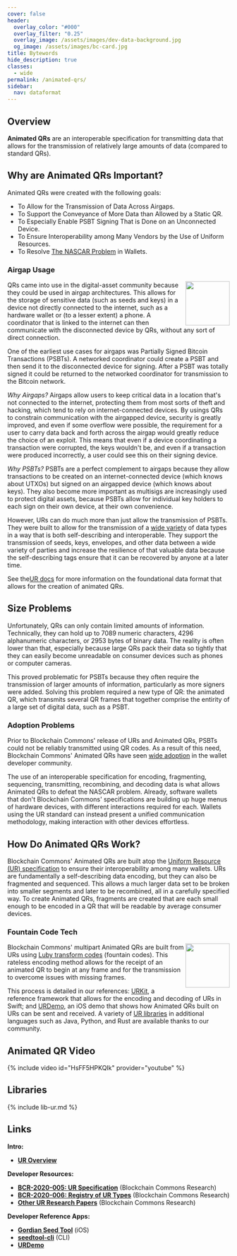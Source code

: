 ```yaml
---
cover: false
header:
  overlay_color: "#000"
  overlay_filter: "0.25"
  overlay_image: /assets/images/dev-data-background.jpg
  og_image: /assets/images/bc-card.jpg
title: Bytewords
hide_description: true
classes:
  - wide
permalink: /animated-qrs/
sidebar:
  nav: dataformat
---
```


## Overview

**Animated QRs** are an interoperable specification for transmitting data that allows for the transmission of relatively large amounts of data (compared to standard QRs).

## Why are Animated QRs Important?

Animated QRs were created with the following goals:

* To Allow for the Transmission of Data Across Airgaps.
* To Support the Conveyance of More Data than Allowed by a Static QR.
* To Especially Enable PSBT Signing That is Done on an Unconnected Device.
* To Ensure Interoperability among Many Vendors by the Use of Uniform Resources.
* To Resolve [The NASCAR Problem](https://indieweb.org/NASCAR_problem) in Wallets.

### Airgap Usage

<img src="https://developer.blockchaincommons.com/assets/images/airgap.png" align="right" width=100px>

QRs came into use in the digital-asset community because they could be
used in airgap architectures. This allows for the storage of sensitive
data (such as seeds and keys) in a device not directly connected to
the internet, such as a hardware wallet or (to a lesser extent) a
phone. A coordinator that is linked to the internet can then
communicate with the disconnected device by QRs, without any sort of
direct connection.

One of the earliest use cases for airgaps was Partially Signed Bitcoin
Transactions (PSBTs). A networked coordinator could create a PSBT and
then send it to the disconnected device for signing. After a PSBT was
totally signed it could be returned to the networked coordinator for
transmission to the Bitcoin network.

_Why Airgaps?_ Airgaps allow users to keep critical data in a location
that's not connected to the internet, protecting them from most sorts
of theft and hacking, which tend to rely on internet-connected
devices. By usings QRs to constrain communication with the airgapped
device, security is greatly improved, and even if some overflow were
possible, the requirement for a user to carry data back and forth
across the airgap would greatly reduce the choice of an exploit. This
means that even if a device coordinating a transaction were corrupted,
the keys wouldn't be, and even if a transaction were produced
incorrectly, a user could see this on their signing device.

_Why PSBTs?_ PSBTs are a perfect complement to airgaps because they
allow transactions to be created on an internet-connected device
(which knows about UTXOs) but signed on an airgapped device (which
knows about keys). They also become more important as multisigs are
increasingly used to protect digital assets, because PSBTs allow for
individual key holders to each sign on their own device, at their own
convenience.

However, URs can do much more than just allow the transmission of
PSBTs. They were built to allow for the transmission of a [wide
variety](https://github.com/BlockchainCommons/Research/blob/master/papers/bcr-2020-006-urtypes.md)
of data types in a way that is both self-describing and
interoperable. They support the transmission of seeds, keys,
envelopes, and other data between a wide variety of parties and
increase the resilience of that valuable data because the
self-describing tags ensure that it can be recovered by anyone at a
later time.

See the[UR docs](/ur/) for more information on the foundational data format that allows for the creation of animated QRs.


## Size Problems

Unfortunately, QRs can only contain limited amounts of
information. Technically, they can hold up to 7089 numeric characters,
4296 alphanumeric characters, or 2953 bytes of binary data. The
reality is often lower than that, especially because large QRs pack
their data so tightly that they can easily become unreadable on
consumer devices such as phones or computer cameras.

This proved problematic for PSBTs because they often require the
transmission of larger amounts of information, particularly as more
signers were added. Solving this problem required a new type of QR:
the animated QR, which transmits several QR frames that together
comprise the entirity of a large set of digital data, such as a PSBT.

### Adoption Problems

Prior to Blockchain Commons' release of URs and Animated QRs, PSBTs
could not be reliably transmitted using QR codes. As a result of this
need, Blockchain Commons' Animated QRs have seen [wide
adoption](/usr/adoption/) in the wallet developer community.

The use of an interoperable specification for encoding, fragmenting,
sequencing, transmitting, recombining, and decoding data is what
allows Animated QRs to defeat the NASCAR problem. Already, software
wallets that don't Blockchain Commons' specifications are building up
huge menus of hardware devices, with different interactions required
for each. Wallets using the UR standard can instead present a unified
communication methodology, making interaction with other devices
effortless.

## How Do Animated QRs Work?

Blockchain Commons' Animated QRs are built atop the [Uniform Resource
(UR) specification](/ur/) to ensure their interoperability among many
wallets. URs are fundamentally a self-describing data encoding, but
they can also be fragmented and sequenced. This allows a much larger
data set to be broken into smaller segments and later to be
recombined, all in a carefully specified way. To create Animated QRs,
fragments are created that are each small enough to be encoded in a QR
that will be readable by average consumer devices.

### Fountain Code Tech

<img src="https://developer.blockchaincommons.com/assets/images/animated-qr.gif" align="right" width=100px>

Blockchain Commons' multipart Animated QRs are built from URs using
[Luby transform
codes](https://en.wikipedia.org/wiki/Luby_transform_code) (fountain
codes). This rateless encoding method allows for the receipt of an
animated QR to begin at any frame and for the transmission to overcome
issues with missing frames.

This process is detailed in our references:
[URKit](https://github.com/BlockchainCommons/URKit), a reference
framework that allows for the encoding and decoding of URs in Swift;
and [URDemo](https://github.com/BlockchainCommons/URDemo), an iOS demo
that shows how Animated QRs built on URs can be sent and received. A
variety of [UR
libraries](https://github.com/BlockchainCommons/crypto-commons#bc-ur)
in additional languages such as Java, Python, and Rust are available
thanks to our community.


## Animated QR Video

{% include video id="HsFF5HPKQIk" provider="youtube" %}

## Libraries

{% include lib-ur.md %}

## Links

**Intro:**

* [**UR Overview**](/ur/)

**Developer Resources:**

* [**BCR-2020-005: UR Specification**](https://github.com/BlockchainCommons/Research/blob/master/papers/bcr-2020-005-ur.md) (Blockchain Commons Research)
* [**BCR-2020-006: Registry of UR Types**](
https://github.com/BlockchainCommons/Research/blob/master/papers/bcr-2020-006-urtypes.md) (Blockchain Commons Research)
* [**Other UR Research Papers**](https://github.com/BlockchainCommons/Research/tree/master) (Blockchain Commons Research)

**Developer Reference Apps:**

* [**Gordian Seed Tool**](https://github.com/BlockchainCommons/GordianSeedTool-iOS) (iOS)
* [**seedtool-cli**](https://github.com/BlockchainCommons/seedtool-cli) (CLI)
* [**URDemo**](https://github.com/BlockchainCommons/URDemo)
